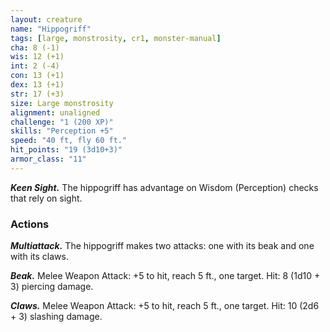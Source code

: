 ```yaml
---
layout: creature
name: "Hippogriff"
tags: [large, monstrosity, cr1, monster-manual]
cha: 8 (-1)
wis: 12 (+1)
int: 2 (-4)
con: 13 (+1)
dex: 13 (+1)
str: 17 (+3)
size: Large monstrosity
alignment: unaligned
challenge: "1 (200 XP)"
skills: "Perception +5"
speed: "40 ft, fly 60 ft."
hit_points: "19 (3d10+3)"
armor_class: "11"
---
```


***Keen Sight.*** The hippogriff has advantage on Wisdom (Perception) checks that rely on sight.

### Actions

***Multiattack.*** The hippogriff makes two attacks: one with its beak and one with its claws.

***Beak.*** Melee Weapon Attack: +5 to hit, reach 5 ft., one target. Hit: 8 (1d10 + 3) piercing damage.

***Claws.*** Melee Weapon Attack: +5 to hit, reach 5 ft., one target. Hit: 10 (2d6 + 3) slashing damage.
